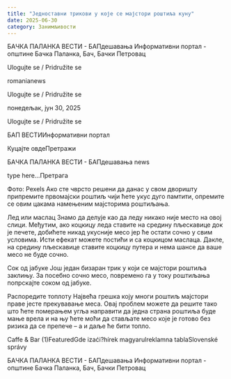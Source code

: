 ```yaml
---
title: "Једноставни трикови у које се мајстори роштиља куну"
date: 2025-06-30
category: Занимљивости
---
```


БАЧКА ПАЛАНКА ВЕСТИ - БАПдешавања Информативни портал - општине Бачка Паланка, Бач, Бачки Петровац

Ulogujte se / Pridružite se

romanianews

Ulogujte se / Pridružite se

понедељак, јун 30, 2025

Ulogujte se / Pridružite se

БАП ВЕСТИИнформативни портал

Куцајте овдеПретражи

БАЧКА ПАЛАНКА ВЕСТИ - БАПдешавања news

type here...Претрага

Фото: Pexels
            Ако сте чврсто решени да данас у свом дворишту припремите првомајски роштиљ чији ћете укус дуго памтити, опремите се овим цакама намењеним мајсторима роштиљања.

Лед или маслац
Знамо да делује као да леду никако није место на овој слици. Међутим, ако коцкицу леда ставите на средину пљескавице док је печете, добићете никад укусније месо јер ће остати сочно у свим условима.
Исти ефекат можете постићи и са коцкицом маслаца. Дакле, на средину пљескавице ставите коцкицу путера и нема шансе да ваше месо не буде сочно.


Сок од јабуке
Још један бизаран трик у који се мајстори роштиља заклињу. За посебно сочно месо, повремено га у току роштиљања попрскајте соком од јабуке.


Распоредите топлоту
Највећа грешка коју многи роштиљ мајстори праве јесте прекувавање меса. Овај проблем можете да решите тако што ћете померањем угља направити да једна страна роштиља буде мање врела и на њу ћете моћи да стављате месо које је готово без ризика да се препече – а и даље ће бити топло.

Caffe & Bar (1)FeaturedGde izaći?hírek magyarulreklamna tablaSlovenské správy

БАЧКА ПАЛАНКА ВЕСТИ - БАПдешавања Информативни портал - општине Бачка Паланка, Бач, Бачки Петровац
